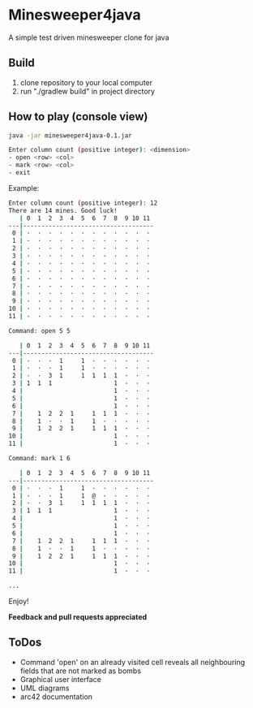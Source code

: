 # Minesweeper4java
A simple test driven minesweeper clone for java

## Build
1. clone repository to your local computer
2. run "./gradlew build" in project directory

## How to play (console view)

```sh
java -jar minesweeper4java-0.1.jar

Enter column count (positive integer): <dimension>
- open <row> <col>
- mark <row> <col>
- exit
```

Example:
```sh
Enter column count (positive integer): 12
There are 14 mines. Good luck!
   | 0  1  2  3  4  5  6  7  8  9 10 11 
---|------------------------------------
 0 | ·  ·  ·  ·  ·  ·  ·  ·  ·  ·  ·  · 
 1 | ·  ·  ·  ·  ·  ·  ·  ·  ·  ·  ·  · 
 2 | ·  ·  ·  ·  ·  ·  ·  ·  ·  ·  ·  · 
 3 | ·  ·  ·  ·  ·  ·  ·  ·  ·  ·  ·  · 
 4 | ·  ·  ·  ·  ·  ·  ·  ·  ·  ·  ·  · 
 5 | ·  ·  ·  ·  ·  ·  ·  ·  ·  ·  ·  · 
 6 | ·  ·  ·  ·  ·  ·  ·  ·  ·  ·  ·  · 
 7 | ·  ·  ·  ·  ·  ·  ·  ·  ·  ·  ·  · 
 8 | ·  ·  ·  ·  ·  ·  ·  ·  ·  ·  ·  · 
 9 | ·  ·  ·  ·  ·  ·  ·  ·  ·  ·  ·  · 
10 | ·  ·  ·  ·  ·  ·  ·  ·  ·  ·  ·  · 
11 | ·  ·  ·  ·  ·  ·  ·  ·  ·  ·  ·  · 

Command: open 5 5

   | 0  1  2  3  4  5  6  7  8  9 10 11 
---|------------------------------------
 0 | ·  ·  ·  1     1  ·  ·  ·  ·  ·  · 
 1 | ·  ·  ·  1     1  ·  ·  ·  ·  ·  · 
 2 | ·  ·  3  1     1  1  1  1  ·  ·  · 
 3 | 1  1  1                 1  ·  ·  · 
 4 |                         1  ·  ·  · 
 5 |                         1  ·  ·  · 
 6 |                         1  ·  ·  · 
 7 |    1  2  2  1     1  1  1  ·  ·  · 
 8 |    1  ·  ·  1     1  ·  ·  ·  ·  · 
 9 |    1  2  2  1     1  1  1  ·  ·  · 
10 |                         1  ·  ·  · 
11 |                         1  ·  ·  · 

Command: mark 1 6

   | 0  1  2  3  4  5  6  7  8  9 10 11 
---|------------------------------------
 0 | ·  ·  ·  1     1  ·  ·  ·  ·  ·  · 
 1 | ·  ·  ·  1     1  @  ·  ·  ·  ·  · 
 2 | ·  ·  3  1     1  1  1  1  ·  ·  · 
 3 | 1  1  1                 1  ·  ·  · 
 4 |                         1  ·  ·  · 
 5 |                         1  ·  ·  · 
 6 |                         1  ·  ·  · 
 7 |    1  2  2  1     1  1  1  ·  ·  · 
 8 |    1  ·  ·  1     1  ·  ·  ·  ·  · 
 9 |    1  2  2  1     1  1  1  ·  ·  · 
10 |                         1  ·  ·  · 
11 |                         1  ·  ·  · 

...
```
Enjoy!

**Feedback and pull requests appreciated**

## ToDos
- Command 'open' on an already visited cell reveals all neighbouring fields that are not marked as bombs
- Graphical user interface
- UML diagrams
- arc42 documentation